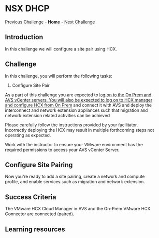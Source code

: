 # NSX DHCP
[Previous Challenge](./05-HCX-Manager-Appliance.md) - **[Home](../Readme.md)** - [Next Challenge](./07-HCX-Network-Profiles.md)

## Introduction

In this challenge we will configure a site pair using HCX.

## Challenge 

In this challenge, you will perform the following tasks:

1.	Configure Site Pair

As a part of this challenge you are expected to <u>log on to the On Prem and AVS vCenter servers. You will also be expected to log on to HCX manager and configure HCX from On Prem</u> and connect it with AVS and deploy the interconnect and network extension appliances such that migration and network extension related activities can be achieved 

Please carefully follow the instructions provided by your facilitator. Incorrectly deploying the HCX may result in multiple forthcoming steps not operating as expected.

Work with the instructor to ensure your VMware environment has the required permissions to access your AVS vCenter Server.

## Configure Site Pairing

Now you're ready to add a site pairing, create a network and compute profile, and enable services such as migration and network extension.

## Success Criteria

The VMware HCX Cloud Manager in AVS and the On-Prem VMware HCX Connector are connected (paired).

## Learning resources